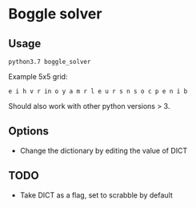 # Boggle solver

## Usage

`python3.7 boggle_solver`

Example 5x5 grid:

`e i h v r in o y a m r l e u r s n s o c p e n i b`

Should also work with other python versions > 3.

## Options
- Change the dictionary by editing the value of DICT

## TODO
- Take DICT as a flag, set to scrabble by default
